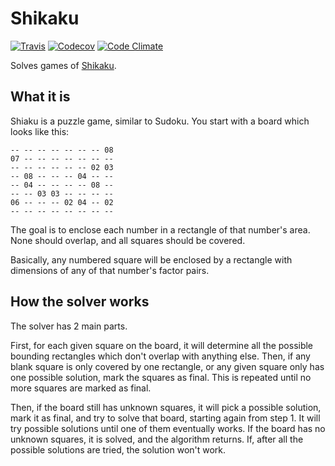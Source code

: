 # Shikaku

[![Travis](https://img.shields.io/travis/wgoodall01/shikaku.svg?style=flat-square)](https://travis-ci.org/wgoodall01/shikaku)
[![Codecov](https://img.shields.io/codecov/c/github/wgoodall01/shikaku.svg?style=flat-square)](https://codecov.io/gh/wgoodall01/shikaku)
[![Code Climate](https://img.shields.io/codeclimate/github/wgoodall01/shikaku.svg?style=flat-square)](https://codeclimate.com/github/wgoodall01/shikaku)

Solves games of [Shikaku](https://www.wikiwand.com/en/Shikaku).

## What it is

Shiaku is a puzzle game, similar to Sudoku. You start with a board which looks like this:

```
-- -- -- -- -- -- -- 08
07 -- -- -- -- -- -- --
-- -- -- -- -- -- 02 03
-- 08 -- -- -- 04 -- --
-- 04 -- -- -- -- 08 --
-- -- 03 03 -- -- -- --
06 -- -- -- 02 04 -- 02
-- -- -- -- -- -- -- --
```

The goal is to enclose each number in a rectangle of that number's area. None should overlap, and all squares should be covered.

Basically, any numbered square will be enclosed by a rectangle with dimensions of any of that number's factor pairs.

## How the solver works

The solver has 2 main parts.

First, for each given square on the board, it will determine all the possible bounding rectangles which don't overlap with anything else. Then, if any blank square is only covered by one rectangle, or any given square only has one possible solution, mark the squares as final. This is repeated until no more squares are marked as final.

Then, if the board still has unknown squares, it will pick a possible solution, mark it as final, and try to solve that board, starting again from step 1. It will try possible solutions until one of them eventually works. If the board has no unknown squares, it is solved, and the algorithm returns. If, after all the possible solutions are tried, the solution won't work.
